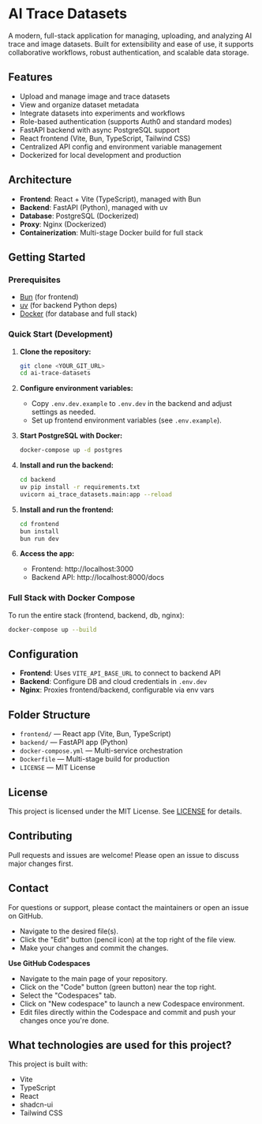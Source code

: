 # AI Trace Datasets

A modern, full-stack application for managing, uploading, and analyzing AI trace and image datasets. Built for extensibility and ease of use, it supports collaborative workflows, robust authentication, and scalable data storage.

## Features
- Upload and manage image and trace datasets
- View and organize dataset metadata
- Integrate datasets into experiments and workflows
- Role-based authentication (supports Auth0 and standard modes)
- FastAPI backend with async PostgreSQL support
- React frontend (Vite, Bun, TypeScript, Tailwind CSS)
- Centralized API config and environment variable management
- Dockerized for local development and production

## Architecture
- **Frontend**: React + Vite (TypeScript), managed with Bun
- **Backend**: FastAPI (Python), managed with uv
- **Database**: PostgreSQL (Dockerized)
- **Proxy**: Nginx (Dockerized)
- **Containerization**: Multi-stage Docker build for full stack

## Getting Started

### Prerequisites
- [Bun](https://bun.sh/) (for frontend)
- [uv](https://github.com/astral-sh/uv) (for backend Python deps)
- [Docker](https://www.docker.com/) (for database and full stack)

### Quick Start (Development)

1. **Clone the repository:**
   ```sh
   git clone <YOUR_GIT_URL>
   cd ai-trace-datasets
   ```

2. **Configure environment variables:**
   - Copy `.env.dev.example` to `.env.dev` in the backend and adjust settings as needed.
   - Set up frontend environment variables (see `.env.example`).

3. **Start PostgreSQL with Docker:**
   ```sh
   docker-compose up -d postgres
   ```

4. **Install and run the backend:**
   ```sh
   cd backend
   uv pip install -r requirements.txt
   uvicorn ai_trace_datasets.main:app --reload
   ```

5. **Install and run the frontend:**
   ```sh
   cd frontend
   bun install
   bun run dev
   ```

6. **Access the app:**
   - Frontend: http://localhost:3000
   - Backend API: http://localhost:8000/docs

### Full Stack with Docker Compose
To run the entire stack (frontend, backend, db, nginx):
```sh
docker-compose up --build
```

## Configuration
- **Frontend**: Uses `VITE_API_BASE_URL` to connect to backend API
- **Backend**: Configure DB and cloud credentials in `.env.dev`
- **Nginx**: Proxies frontend/backend, configurable via env vars

## Folder Structure
- `frontend/` — React app (Vite, Bun, TypeScript)
- `backend/` — FastAPI app (Python)
- `docker-compose.yml` — Multi-service orchestration
- `Dockerfile` — Multi-stage build for production
- `LICENSE` — MIT License

## License
This project is licensed under the MIT License. See [LICENSE](./LICENSE) for details.

## Contributing
Pull requests and issues are welcome! Please open an issue to discuss major changes first.

## Contact
For questions or support, please contact the maintainers or open an issue on GitHub.

- Navigate to the desired file(s).
- Click the "Edit" button (pencil icon) at the top right of the file view.
- Make your changes and commit the changes.

**Use GitHub Codespaces**

- Navigate to the main page of your repository.
- Click on the "Code" button (green button) near the top right.
- Select the "Codespaces" tab.
- Click on "New codespace" to launch a new Codespace environment.
- Edit files directly within the Codespace and commit and push your changes once you're done.

## What technologies are used for this project?

This project is built with:

- Vite
- TypeScript
- React
- shadcn-ui
- Tailwind CSS
